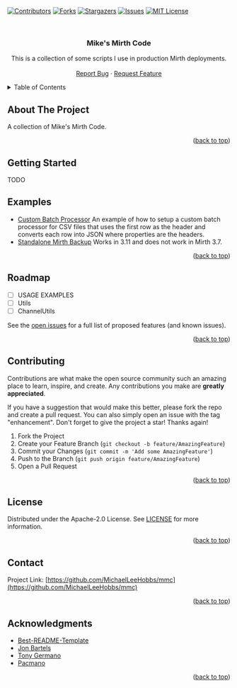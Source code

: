 <div id="top"></div>
<!--
*** Thanks for checking out the Best-README-Template. If you have a suggestion
*** that would make this better, please fork the repo and create a pull request
*** or simply open an issue with the tag "enhancement".
*** Don't forget to give the project a star!
*** Thanks again! Now go create something AMAZING! :D
-->



<!-- PROJECT SHIELDS -->
<!--
*** I'm using markdown "reference style" links for readability.
*** Reference links are enclosed in brackets [ ] instead of parentheses ( ).
*** See the bottom of this document for the declaration of the reference variables
*** for contributors-url, forks-url, etc. This is an optional, concise syntax you may use.
*** https://www.markdownguide.org/basic-syntax/#reference-style-links
-->
[![Contributors][contributors-shield]][contributors-url]
[![Forks][forks-shield]][forks-url]
[![Stargazers][stars-shield]][stars-url]
[![Issues][issues-shield]][issues-url]
[![MIT License][license-shield]][license-url]



<!-- PROJECT LOGO -->
<br />
<div align="center">
<h3 align="center">Mike's Mirth Code</h3>

  <p align="center">
    This is a collection of some scripts I use in production Mirth deployments.
    <br />
    <br />
    <a href="https://github.com/MichaelLeeHobbs/mmc/issues">Report Bug</a>
    ·
    <a href="https://github.com/MichaelLeeHobbs/mmc/issues">Request Feature</a>
  </p>
</div>



<!-- TABLE OF CONTENTS -->
<details>
  <summary>Table of Contents</summary>
  <ol>
    <li><a href="#about-the-project">About The Project</a></li>
    <li><a href="#getting-started">Getting Started</a></li>
    <li><a href="#usage">Usage</a></li>
    <li><a href="#roadmap">Roadmap</a></li>
    <li><a href="#contributing">Contributing</a></li>
    <li><a href="#license">License</a></li>
    <li><a href="#contact">Contact</a></li>
    <li><a href="#acknowledgments">Acknowledgments</a></li>
  </ol>
</details>



<!-- ABOUT THE PROJECT -->
## About The Project

A collection of Mike's Mirth Code.

<p align="right">(<a href="#top">back to top</a>)</p>


<!-- GETTING STARTED -->
## Getting Started

TODO


<!-- USAGE EXAMPLES -->
## Examples
* [Custom Batch Processor](https://github.com/MichaelLeeHobbs/mmc/blob/main/src/Examples/customBatchProcessor.js) An example of how to setup a custom batch processor for CSV files that uses the first row as the header and converts each row into JSON where properties are the headers.
* [Standalone Mirth Backup](https://github.com/MichaelLeeHobbs/mmc/tree/main/src/codeTempaltes/StandaloneMirthBackup) Works in 3.11 and does not work in Mirth 3.7.

<p align="right">(<a href="#top">back to top</a>)</p>

<!-- ROADMAP -->
## Roadmap

- [ ] USAGE EXAMPLES
- [ ] Utils
- [ ] ChannelUtils

See the [open issues](https://github.com/MichaelLeeHobbs/mmc/issues) for a full list of proposed features (and known issues).

<p align="right">(<a href="#top">back to top</a>)</p>


<!-- CONTRIBUTING -->
## Contributing

Contributions are what make the open source community such an amazing place to learn, inspire, and create. Any contributions you make are **greatly appreciated**.

If you have a suggestion that would make this better, please fork the repo and create a pull request. You can also simply open an issue with the tag "enhancement".
Don't forget to give the project a star! Thanks again!

1. Fork the Project
2. Create your Feature Branch (`git checkout -b feature/AmazingFeature`)
3. Commit your Changes (`git commit -m 'Add some AmazingFeature'`)
4. Push to the Branch (`git push origin feature/AmazingFeature`)
5. Open a Pull Request

<p align="right">(<a href="#top">back to top</a>)</p>



<!-- LICENSE -->
## License

Distributed under the Apache-2.0 License. See [LICENSE](https://github.com/MichaelLeeHobbs/mmc/blob/main/LICENSE) for more information.

<p align="right">(<a href="#top">back to top</a>)</p>



<!-- CONTACT -->
## Contact

Project Link: [https://github.com/MichaelLeeHobbs/mmc](https://github.com/MichaelLeeHobbs/mmc)

<p align="right">(<a href="#top">back to top</a>)</p>



<!-- ACKNOWLEDGMENTS -->
## Acknowledgments

* [Best-README-Template](https://github.com/othneildrew/Best-README-Template)
* [Jon Bartels](https://github.com/jonbartels)
* [Tony Germano](https://github.com/tonygermano)
* [Pacmano](https://github.com/pacmano1)

<p align="right">(<a href="#top">back to top</a>)</p>



<!-- MARKDOWN LINKS & IMAGES -->
<!-- https://www.markdownguide.org/basic-syntax/#reference-style-links -->
[contributors-shield]: https://img.shields.io/github/contributors/MichaelLeeHobbs/mmc.svg?style=for-the-badge
[contributors-url]: https://github.com/MichaelLeeHobbs/mmc/graphs/contributors
[forks-shield]: https://img.shields.io/github/forks/MichaelLeeHobbs/mmc.svg?style=for-the-badge
[forks-url]: https://github.com/MichaelLeeHobbs/mmc/network/members
[stars-shield]: https://img.shields.io/github/stars/MichaelLeeHobbs/mmc.svg?style=for-the-badge
[stars-url]: https://github.com/MichaelLeeHobbs/mmc/stargazers
[issues-shield]: https://img.shields.io/github/issues/MichaelLeeHobbs/mmc.svg?style=for-the-badge
[issues-url]: https://github.com/MichaelLeeHobbs/mmc/issues
[license-shield]: https://img.shields.io/github/license/MichaelLeeHobbs/mmc.svg?style=for-the-badge
[license-url]: https://github.com/MichaelLeeHobbs/mmc/blob/master/LICENSE.txt
